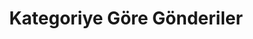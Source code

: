 ---
layout: archive
title: "Kategoriye Göre Gönderiler"
excerpt: "İçerikler kategorilerine göre gruplandırılmıştır."
header:
  overlay_color: "#000"
  overlay_filter: "0.2"
  overlay_image: /assets/images/svg-book18.svg
  caption: "background by [SVGBackgrounds.com](https://www.svgbackgrounds.com/)"
permalink: /category-archive/
layout: categories
author_profile: true
---